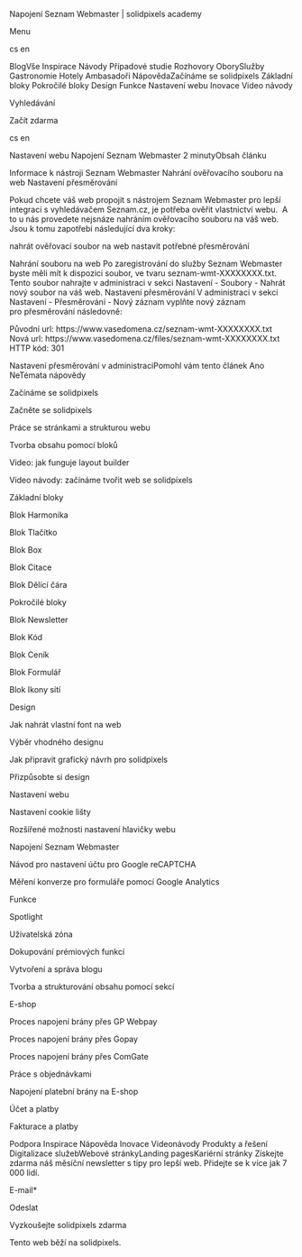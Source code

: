 <p>Napojení Seznam Webmaster | solidpixels academy</p>
<p>Menu</p>
<p>cs en</p>
<p>BlogVše Inspirace Návody Případové studie Rozhovory OborySlužby Gastronomie Hotely Ambasadoři NápovědaZačínáme se solidpixels Základní bloky Pokročilé bloky Design Funkce Nastavení webu Inovace Video návody</p>
<p>Vyhledávání</p>
<p>Začít zdarma</p>
<p>cs en</p>
<p>Nastavení webu
Napojení Seznam Webmaster
2 minutyObsah článku</p>
<p>Informace k nástroji Seznam Webmaster
Nahrání ověřovacího souboru na web
Nastavení přesměrování</p>
<p>Pokud chcete váš web propojit s nástrojem Seznam Webmaster pro lepší integraci s vyhledávačem Seznam.cz, je potřeba ověřit vlastnictví webu. 
A to u nás provedete nejsnáze nahráním ověřovacího souboru na váš web. Jsou k tomu zapotřebí následující dva kroky:</p>
<p>nahrát ověřovací soubor na web
nastavit potřebné přesměrování</p>
<p>Nahrání souboru na web
Po zaregistrování do služby Seznam Webmaster byste měli mít k dispozici soubor, ve tvaru seznam-wmt-XXXXXXXX.txt.
Tento soubor nahrajte v administraci v sekci Nastavení - Soubory - Nahrát nový soubor na váš web.
Nastavení přesměrování
V administraci v sekci Nastavení - Přesměrování - Nový záznam vyplňte nový záznam pro přesměrování následovně:</p>
<p>Původní url: https://www.vasedomena.cz/seznam-wmt-XXXXXXXX.txt
Nová url: https://www.vasedomena.cz/files/seznam-wmt-XXXXXXXX.txt
HTTP kód: 301</p>
<p>Nastavení přesměrování v administraciPomohl vám tento článek
Ano NeTémata nápovědy</p>
<p>Začínáme se solidpixels</p>
<p>Začněte se solidpixels</p>
<p>Práce se stránkami a strukturou webu</p>
<p>Tvorba obsahu pomocí bloků</p>
<p>Video: jak funguje layout builder </p>
<p>Video návody: začínáme tvořit web se solidpixels</p>
<p>Základní bloky</p>
<p>Blok Harmonika</p>
<p>Blok Tlačítko</p>
<p>Blok Box</p>
<p>Blok Citace</p>
<p>Blok Dělící čára</p>
<p>Pokročilé bloky</p>
<p>Blok Newsletter</p>
<p>Blok Kód</p>
<p>Blok Ceník</p>
<p>Blok Formulář</p>
<p>Blok Ikony sítí</p>
<p>Design</p>
<p>Jak nahrát vlastní font na web</p>
<p>Výběr vhodného designu</p>
<p>Jak připravit grafický návrh pro solidpixels</p>
<p>Přizpůsobte si design</p>
<p>Nastavení webu</p>
<p>Nastavení cookie lišty</p>
<p>Rozšířené možnosti nastavení hlavičky webu</p>
<p>Napojení Seznam Webmaster</p>
<p>Návod pro nastavení účtu pro Google reCAPTCHA</p>
<p>Měření konverze pro formuláře pomocí Google Analytics</p>
<p>Funkce</p>
<p>Spotlight</p>
<p>Uživatelská zóna</p>
<p>Dokupování prémiových funkcí</p>
<p>Vytvoření a správa blogu</p>
<p>Tvorba a strukturování obsahu pomocí sekcí</p>
<p>E-shop</p>
<p>Proces napojení brány přes GP Webpay</p>
<p>Proces napojení brány přes Gopay</p>
<p>Proces napojení brány přes ComGate</p>
<p>Práce s objednávkami</p>
<p>Napojení platební brány na E-shop</p>
<p>Účet a platby</p>
<p>Fakturace a platby</p>
<p>Podpora
 Inspirace
Nápověda
Inovace
Videonávody
 Produkty a řešení
 Digitalizace služebWebové stránkyLanding pagesKariérní stránky Získejte zdarma náš měsíční newsletter s tipy pro lepší web. Přidejte se k více jak 7 000 lidí.</p>
<p>E-mail*</p>
<p>Odeslat</p>
<p>Vyzkoušejte solidpixels zdarma</p>
<p>Tento web běží na solidpixels.</p>